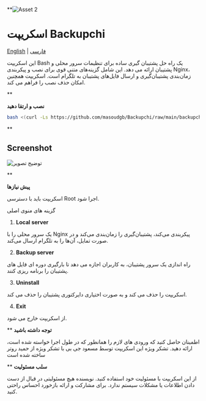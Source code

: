
**![Asset 2](https://github.com/masoudgb/Backupchi/assets/87688187/5b40fddb-0ab8-48c6-8fa2-16cfd84b2ee1)

# اسکریپت Backupchi

[English](README.md) | [فارسی](README-fa.md)


این اسکریپت Bash یک راه حل پشتیبان گیری ساده برای تنظیمات سرور محلی و پشتیبان ارائه می دهد. این شامل گزینه‌های متنی قوی برای نصب و پیکربندی Nginx، زمان‌بندی پشتیبان‌گیری و ارسال فایل‌های پشتیبان به تلگرام است. اسکریپت همچنین امکان حذف نصب را فراهم می کند.

**


**نصب و ارتقا دهید**


```bash
bash <(curl -Ls https://github.com/masoudgb/Backupchi/raw/main/backupchi.sh)
```

**

## Screenshot 
![توضیح تصویر](https://s31.picofile.com/file/8471294650/backupchi_screen1.jpg)

**

**پیش نیازها**


اسکریپت باید با دسترسی Root اجرا شود. 


گزینه های منوی اصلی


1. **Local server**

یک سرور محلی را با Nginx پیکربندی می‌کند، پشتیبان‌گیری را زمان‌بندی می‌کند و در صورت تمایل، آن‌ها را به تلگرام ارسال می‌کند.

2. **Backup server**

راه اندازی یک سرور پشتیبان، به کاربران اجازه می دهد تا بارگیری دوره ای فایل های پشتیبان را برنامه ریزی کنند.

3. **Uninstall**

اسکریپت را حذف می کند و به صورت اختیاری دایرکتوری پشتیبان را حذف می کند.

4. **Exit**

از اسکریپت خارج می شود.

**
**توجه داشته باشید**

اطمینان حاصل کنید که ورودی های لازم را همانطور که در طول اجرا خواسته شده است، ارائه دهید. تشکر ویژه این اسکریپت توسط مسعود جی بی با تشکر ویژه از حمید روتر ساخته شده است

**
**سلب مسئولیت**

از این اسکریپت با مسئولیت خود استفاده کنید. نویسنده هیچ مسئولیتی در قبال از دست دادن اطلاعات یا مشکلات سیستم ندارد.
برای مشارکت و ارائه بازخورد احساس راحتی کنید.
